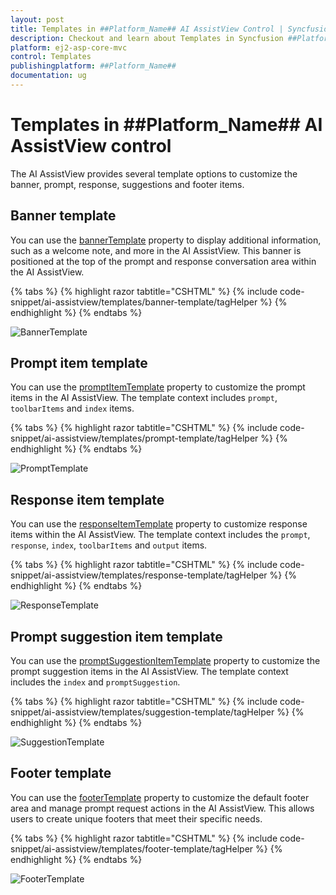 ```yaml
---
layout: post
title: Templates in ##Platform_Name## AI AssistView Control | Syncfusion
description: Checkout and learn about Templates in Syncfusion ##Platform_Name## AI AssistView control of Syncfusion Essential JS 2 and more.
platform: ej2-asp-core-mvc
control: Templates
publishingplatform: ##Platform_Name##
documentation: ug
---
```


# Templates in ##Platform_Name## AI AssistView control

The AI AssistView provides several template options to customize the banner, prompt, response, suggestions and footer items.

## Banner template

You can use the [bannerTemplate](https://help.syncfusion.com/cr/aspnetcore-js2/Syncfusion.EJ2.InteractiveChat.AIAssistView.html#Syncfusion_EJ2_InteractiveChat_AIAssistView_BannerTemplate) property to display additional information, such as a welcome note, and more in the AI AssistView. This banner is positioned at the top of the prompt and response conversation area within the AI AssistView.

{% tabs %}
{% highlight razor tabtitle="CSHTML" %}
{% include code-snippet/ai-assistview/templates/banner-template/tagHelper %}
{% endhighlight %}
{% endtabs %}

![BannerTemplate](images/banner-template.png)

## Prompt item template

You can use the [promptItemTemplate](https://help.syncfusion.com/cr/aspnetcore-js2/Syncfusion.EJ2.InteractiveChat.AIAssistView.html#Syncfusion_EJ2_InteractiveChat_AIAssistView_PromptItemTemplate) property to customize the prompt items in the AI AssistView. The template context includes `prompt`, `toolbarItems` and `index` items.

{% tabs %}
{% highlight razor tabtitle="CSHTML" %}
{% include code-snippet/ai-assistview/templates/prompt-template/tagHelper %}
{% endhighlight %}
{% endtabs %}

![PromptTemplate](images/prompt-template.png)

## Response item template

You can use the [responseItemTemplate](https://help.syncfusion.com/cr/aspnetcore-js2/Syncfusion.EJ2.InteractiveChat.AIAssistView.html#Syncfusion_EJ2_InteractiveChat_AIAssistView_ResponseItemTemplate) property to customize response items within the AI AssistView. The template context includes the `prompt`, `response`, `index`, `toolbarItems` and `output` items.

{% tabs %}
{% highlight razor tabtitle="CSHTML" %}
{% include code-snippet/ai-assistview/templates/response-template/tagHelper %}
{% endhighlight %}
{% endtabs %}

![ResponseTemplate](images/response-template.png)

## Prompt suggestion item template

You can use the [promptSuggestionItemTemplate](https://help.syncfusion.com/cr/aspnetcore-js2/Syncfusion.EJ2.InteractiveChat.AIAssistView.html#Syncfusion_EJ2_InteractiveChat_AIAssistView_PromptSuggestionItemTemplate) property to customize the prompt suggestion items in the AI AssistView. The template context includes the `index` and `promptSuggestion`.

{% tabs %}
{% highlight razor tabtitle="CSHTML" %}
{% include code-snippet/ai-assistview/templates/suggestion-template/tagHelper %}
{% endhighlight %}
{% endtabs %}

![SuggestionTemplate](images/suggestion-template.png)

## Footer template

You can use the [footerTemplate](https://help.syncfusion.com/cr/aspnetcore-js2/Syncfusion.EJ2.InteractiveChat.AIAssistView.html#Syncfusion_EJ2_InteractiveChat_AIAssistView_FooterTemplate) property to customize the default footer area and manage prompt request actions in the AI AssistView. This allows users to create unique footers that meet their specific needs.

{% tabs %}
{% highlight razor tabtitle="CSHTML" %}
{% include code-snippet/ai-assistview/templates/footer-template/tagHelper %}
{% endhighlight %}
{% endtabs %}

![FooterTemplate](images/footer-template.png)